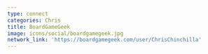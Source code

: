 ```yaml
---
type: connect
categories: Chris
title: BoardGameGeek
image: icons/social/boardgamegeek.jpg
network_link: 'https://boardgamegeek.com/user/ChrisChinchilla'
---
```

